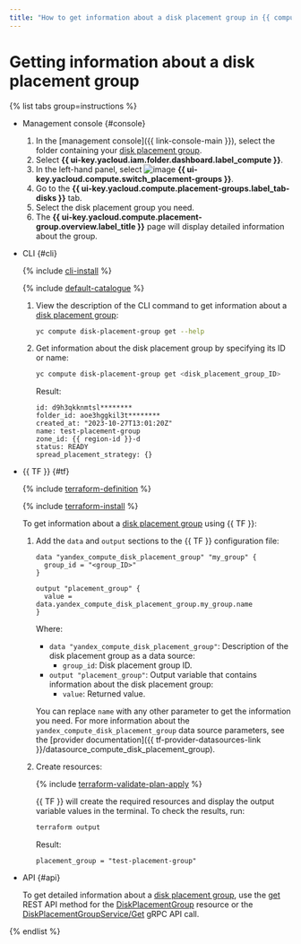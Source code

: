 ```yaml
---
title: "How to get information about a disk placement group in {{ compute-full-name }}"
---
```


# Getting information about a disk placement group


{% list tabs group=instructions %}

- Management console {#console}

  1. In the [management console]({{ link-console-main }}), select the folder containing your [disk placement group](../../concepts/disk-placement-group.md).
  1. Select **{{ ui-key.yacloud.iam.folder.dashboard.label_compute }}**.
  1. In the left-hand panel, select ![image](../../../_assets/console-icons/copy-transparent.svg) **{{ ui-key.yacloud.compute.switch_placement-groups }}**.
  1. Go to the **{{ ui-key.yacloud.compute.placement-groups.label_tab-disks }}** tab.
  1. Select the disk placement group you need.
  1. The **{{ ui-key.yacloud.compute.placement-group.overview.label_title }}** page will display detailed information about the group.

- CLI {#cli}

  {% include [cli-install](../../../_includes/cli-install.md) %}

  {% include [default-catalogue](../../../_includes/default-catalogue.md) %}

  1. View the description of the CLI command to get information about a [disk placement group](../../concepts/disk-placement-group.md):

      ```bash
      yc compute disk-placement-group get --help
      ```

  1. Get information about the disk placement group by specifying its ID or name:

      ```bash
      yc compute disk-placement-group get <disk_placement_group_ID>
      ```

      Result:

      ```text
      id: d9h3qkknmtsl********
      folder_id: aoe3hggkil3t********
      created_at: "2023-10-27T13:01:20Z"
      name: test-placement-group
      zone_id: {{ region-id }}-d
      status: READY
      spread_placement_strategy: {}
      ```

- {{ TF }} {#tf}

  {% include [terraform-definition](../../../_tutorials/_tutorials_includes/terraform-definition.md) %}

  {% include [terraform-install](../../../_includes/terraform-install.md) %}

  To get information about a [disk placement group](../../concepts/disk-placement-group.md) using {{ TF }}:

  1. Add the `data` and `output` sections to the {{ TF }} configuration file:

      ```hcl
      data "yandex_compute_disk_placement_group" "my_group" {
        group_id = "<group_ID>"
      }

      output "placement_group" {
        value = data.yandex_compute_disk_placement_group.my_group.name
      }
      ```

      Where:

      * `data "yandex_compute_disk_placement_group"`: Description of the disk placement group as a data source:
        * `group_id`: Disk placement group ID.
      * `output "placement_group"`: Output variable that contains information about the disk placement group:
        * `value`: Returned value.

      You can replace `name` with any other parameter to get the information you need. For more information about the `yandex_compute_disk_placement_group` data source parameters, see the [provider documentation]({{ tf-provider-datasources-link }}/datasource_compute_disk_placement_group).

  1. Create resources:

      {% include [terraform-validate-plan-apply](../../../_tutorials/_tutorials_includes/terraform-validate-plan-apply.md) %}

      {{ TF }} will create the required resources and display the output variable values in the terminal. To check the results, run:

      ```bash
      terraform output
      ```

      Result:

      ```text
      placement_group = "test-placement-group"
      ```

- API {#api}

  To get detailed information about a [disk placement group](../../concepts/disk-placement-group.md), use the [get](../../api-ref/DiskPlacementGroup/get.md) REST API method for the [DiskPlacementGroup](../../api-ref/DiskPlacementGroup/index.md) resource or the [DiskPlacementGroupService/Get](../../api-ref/grpc/disk_placement_group_service.md#Get) gRPC API call.

{% endlist %}